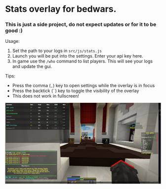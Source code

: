 # Stats overlay for bedwars.

### This is just a side project, do not expect updates or for it to be good :)

Usage:
1. Set the path to your logs in `src/js/stats.js`
2. Launch you will be put into the settings. Enter your api key here.
3. In game use the `/who` command to list players. This will see your logs and update the gui.

Tips:
- Press the comma (`,`) key to open settings while the overlay is in focus
- Press the backtick (`` ` ``) key to toggle the visibility of the overlay
- This does not work in fullscreen!


![Preview](https://github.com/hi12167pies/BedwarsOverlay/blob/main/img/img1.png?raw=true)